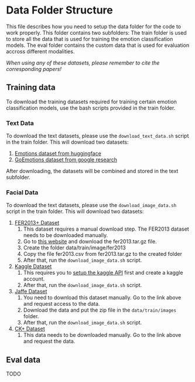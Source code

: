 # Data Folder Structure

This file describes how you need to setup the data folder for the code to work properly.
This folder contains two subfolders:
The train folder is used to store all the data that is used for training the emotion classification models.
The eval folder contains the custom data that is used for evaluation accross different modalities.

*When using any of these datasets, please remember to cite the corresponding papers!*

## Training data
To download the training datasets required for training certain emotion classification models,
use the bash scripts provided in the train folder.

### Text Data
To download the text datasets, please use the `download_text_data.sh` script in the train folder.
This will download two datasets:
1. [Emotions dataset from huggingface](https://huggingface.co/datasets/emotion)
2. [GoEmotions dataset from google research](https://github.com/google-research/google-research/tree/master/goemotions)

After downloading, the datasets will be combined and stored in the text subfolder.

### Facial Data
To download the text datasets, please use the `download_image_data.sh` script in the train folder.
This will download two datasets:
1. [FER2013+ Dataset](https://github.com/microsoft/FERPlus)
   1. This dataset requires a manual download step. The FER2013 dataset needs to be downloaded manually.
   2. Go to [this website](https://www.kaggle.com/c/challenges-in-representation-learning-facial-expression-recognition-challenge/data) and download the fer2013.tar.gz file.
   3. Create the folder data/train/image/fer2013
   4. Copy the file fer2013.csv from fer2013.tar.gz to the created folder
   5. After that, run the `download_image_data.sh` script.
2. [Kaggle Dataset](https://www.kaggle.com/datasets/jonathanoheix/face-expression-recognition-dataset)
   1. This requires you to [setup the kaggle API](https://www.kaggle.com/docs/api) first and create a kaggle account.
   2. After that, run the `download_image_data.sh` script.
3. [Jaffe Dataset](https://zenodo.org/record/3451524#.YlRNsTzb1H4)
   1. You need to download this dataset manually. Go to the link above and request access to the data.
   2. Download the data and put the zip file in the `data/train/images` folder.
   3. After that, run the `download_image_data.sh` script.
4. [CK+ Dataset](https://paperswithcode.com/dataset/ck)
   1. This data needs to be downloaded manually. Go to the link above and request the data.

## Eval data
TODO

